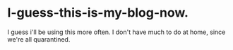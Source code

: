# I-guess-this-is-my-blog-now.
I guess i'll be using this more often. I don't have much to do at home, since we're all quarantined. 
